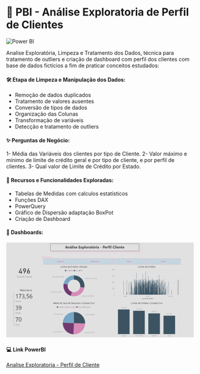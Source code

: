 # 🧰 PBI - Análise Exploratoria de Perfil de Clientes

![Power BI](https://img.shields.io/badge/Power-BI-d6c936?style=for-the-badge&logo=power-bi&logoColor=white)


Analise Exploratória, Limpeza e Tratamento dos Dados, técnica para tratamento de outliers e criação de dashboard com perfil dos clientes com base de dados fictícios a fim de praticar conceitos estudados:

#### 🛠 Etapa de Limpeza e Manipulação dos Dados:

- Remoção de dados duplicados
- Tratamento de valores ausentes
- Conversão de tipos de dados
- Organização das Colunas
- Transformação de variáveis
- Detecção e tratamento de outliers


#### ✨ Perguntas de Negócio:

1- Média das Variáveis dos clientes por tipo de Cliente.
2- Valor máximo e mínimo de limite de crédito geral e por tipo de cliente, e por perfil de clientes.
3- Qual valor de Limite de Crédito por Estado.
  

#### 🧰 Recursos e Funcionalidades Exploradas:

  - Tabelas de Medidas com calculos estatísticos
  - Funções DAX
  - PowerQuery
  - Gráfico de Dispersão adaptação BoxPot
  - Criação de Dashboard

#### 🤝 Dashboards:
![](Images\image.png)


#### 💻 Link PowerBI
[Analise Exploratoria - Perfil de Cliente](https://app.powerbi.com/links/vb_41ExAah?ctid=ab92b966-4489-4c22-9fc6-1535db65d26f&pbi_source=linkShare)